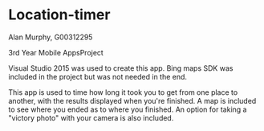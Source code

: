 # Location-timer
Alan Murphy, G00312295

3rd Year Mobile AppsProject

Visual Studio 2015 was used to create this app. Bing maps SDK was included in the project but was not needed in the end.

This app is used to time how long it took you to get from one place to another, with the results displayed when you're finished. A map is included to see where you ended as to where you finished. An option for taking a "victory photo" with your camera is also included.
